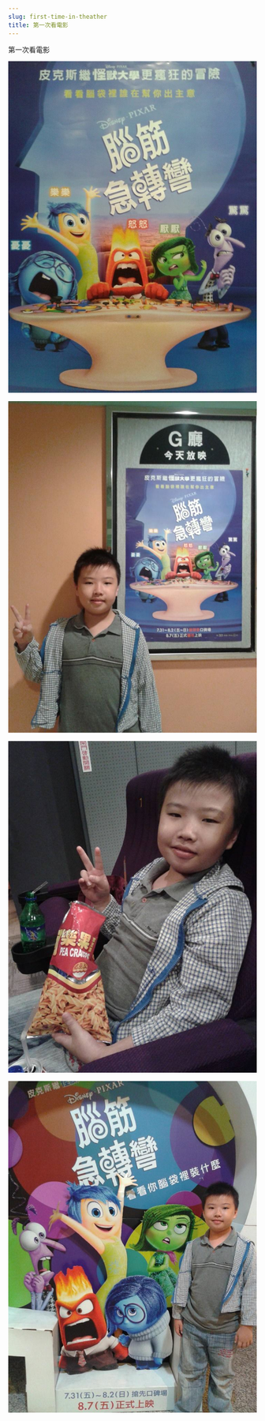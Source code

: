 ```yaml
---
slug: first-time-in-theather
title: 第一次看電影
---
```

第一次看電影

![](2015-08-13-2.jpg)

<!-- truncate -->

![](2015-08-13-4.jpg)

![](2015-08-13-6.jpg)

![](2015-08-13-7.jpg)